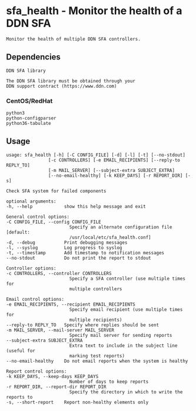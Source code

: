 # sfa_health - Monitor the health of a DDN SFA

    Monitor the health of multiple DDN SFA controllers.

## Dependencies

    DDN SFA library

    The DDN SFA library must be obtained through your
    DDN support contract (https://www.ddn.com)

### CentOS/RedHat

    python3
    python-configparser
    python36-tabulate

## Usage
    usage: sfa_health [-h] [-C CONFIG_FILE] [-d] [-l] [-t] [--no-stdout]
                    [-c CONTROLLERS] [-e EMAIL_RECIPIENTS] [--reply-to REPLY_TO]
                    [-m MAIL_SERVER] [--subject-extra SUBJECT_EXTRA]
                    [--no-email-healthy] [-k KEEP_DAYS] [-r REPORT_DIR] [-s]

    Check SFA system for failed components

    optional arguments:
    -h, --help            show this help message and exit

    General control options:
    -C CONFIG_FILE, --config CONFIG_FILE
                            Specify an alternate configuration file [default:
                            /usr/local/etc/sfa_health.conf]
    -d, --debug           Print debugging messages
    -l, --syslog          Log progress to syslog
    -t, --timestamp       Add timestamp to notification messages
    --no-stdout           Do not print the report to stdout

    Controller options:
    -c CONTROLLERS, --controller CONTROLLERS
                            Specify a SFA controller (use multiple times for
                            multiple controllers

    Email control options:
    -e EMAIL_RECIPIENTS, --recipient EMAIL_RECIPIENTS
                            Specify email recipient (use multiple times for
                            multiple recipients)
    --reply-to REPLY_TO   Specify where replies should be sent
    -m MAIL_SERVER, --mail-server MAIL_SERVER
                            Specify mail server for sending reports
    --subject-extra SUBJECT_EXTRA
                            Extra text to include in the subject line (useful for
                            marking test reports)
    --no-email-healthy    Do not email reports when the system is healthy

    Report control options:
    -k KEEP_DAYS, --keep-days KEEP_DAYS
                            Number of days to keep reports
    -r REPORT_DIR, --report-dir REPORT_DIR
                            Specify the directory in which to write the reports to
    -s, --short-report    Report non-healthy elements only

